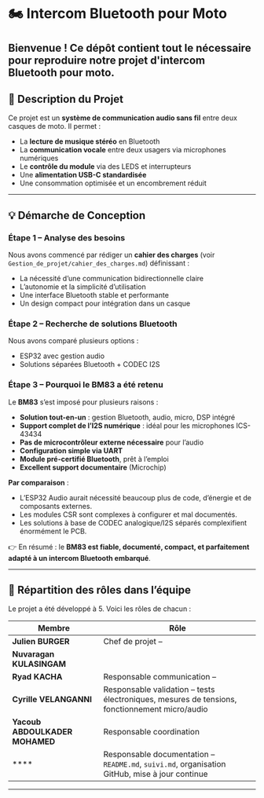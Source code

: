 # 🏍️ Intercom Bluetooth pour Moto

Bienvenue ! Ce dépôt contient **tout le nécessaire pour reproduire notre projet** d'intercom Bluetooth pour moto.
---

## 🧩 Description du Projet

Ce projet est un **système de communication audio sans fil** entre deux casques de moto. Il permet :
- La **lecture de musique stéréo** en Bluetooth
- La **communication vocale** entre deux usagers via microphones numériques
- Le **contrôle du module** via des LEDS et interrupteurs
- Une **alimentation USB-C standardisée**
- Une consommation optimisée et un encombrement réduit

---

## 💡 Démarche de Conception

### Étape 1 – Analyse des besoins
Nous avons commencé par rédiger un **cahier des charges** (voir `Gestion_de_projet/cahier_des_charges.md`) définissant :
- La nécessité d’une communication bidirectionnelle claire
- L’autonomie et la simplicité d’utilisation
- Une interface Bluetooth stable et performante
- Un design compact pour intégration dans un casque

### Étape 2 – Recherche de solutions Bluetooth
Nous avons comparé plusieurs options :
- ESP32 avec gestion audio
- Solutions séparées Bluetooth + CODEC I2S

### Étape 3 – Pourquoi le **BM83** a été retenu

Le **BM83** s’est imposé pour plusieurs raisons :
- **Solution tout-en-un** : gestion Bluetooth, audio, micro, DSP intégré
- **Support complet de l’I2S numérique** : idéal pour les microphones ICS-43434
- **Pas de microcontrôleur externe nécessaire** pour l’audio
- **Configuration simple via UART**
- **Module pré-certifié Bluetooth**, prêt à l’emploi
- **Excellent support documentaire** (Microchip)

**Par comparaison** :
- L’ESP32 Audio aurait nécessité beaucoup plus de code, d’énergie et de composants externes.
- Les modules CSR sont complexes à configurer et mal documentés.
- Les solutions à base de CODEC analogique/I2S séparés complexifient énormément le PCB.

👉 En résumé : le **BM83 est fiable, documenté, compact, et parfaitement adapté à un intercom Bluetooth embarqué**.

---

## 👥 Répartition des rôles dans l’équipe

Le projet a été développé à 5. Voici les rôles de chacun :

| Membre | Rôle |
|--------|------|  
| **Julien BURGER** | Chef de projet – 
| **Nuvaragan KULASINGAM** | 
| **Ryad KACHA** | Responsable communication – 
| **Cyrille VELANGANNI** | Responsable validation – tests électroniques, mesures de tensions, fonctionnement micro/audio |
| **Yacoub ABDOULKADER MOHAMED** | Responsable coordination 
| **** | Responsable documentation – `README.md`, `suivi.md`, organisation GitHub, mise à jour continue |

---
